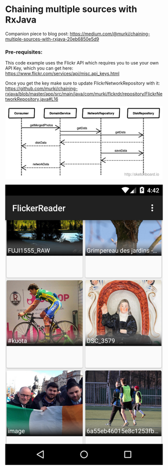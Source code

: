 # Chaining multiple sources with RxJava
Companion piece to blog post: https://medium.com/@murki/chaining-multiple-sources-with-rxjava-20eb6850e5d9

### Pre-requisites:
This code example uses the Flickr API which requires you to use your own API Key, which you can get here: https://www.flickr.com/services/api/misc.api_keys.html

Once you get the key make sure to update FlickrNetworkRepository with it: https://github.com/murki/chaining-rxjava/blob/master/app/src/main/java/com/murki/flckrdr/repository/FlickrNetworkRepository.java#L16


![Sequence Diagramn](/chaining-rxjava-2.png?raw=true)


![App Screenshot](/screenshot-2016-03-29_13.42.59.680.png?raw=true)
